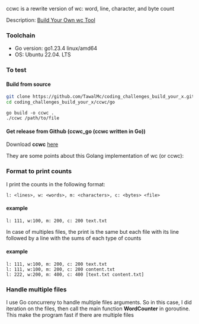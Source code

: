 ccwc is a rewrite version of wc: word, line, character, and byte count

Description: [Build Your Own wc Tool](https://codingchallenges.fyi/challenges/challenge-wc/)

### Toolchain

- Go version: go1.23.4 linux/amd64
- OS: Ubuntu 22.04. LTS

### To test

#### Build from source
```bash
git clone https://github.com/TawalMc/coding_challenges_build_your_x.git
cd coding_challenges_build_your_x/ccwc/go
```
```
go build -o ccwc .
./ccwc /path/to/file
```

#### Get release from Github (ccwc_go (ccwc written in Go))
Download **ccwc** [here](https://github.com/TawalMc/coding_challenges_build_your_x/releases/tag/ccwc_go_v1.0.0)

They are some points about this Golang implementation of wc (or ccwc):

### Format to print counts
I print the counts in the following format:
```
l: <lines>, w: <words>, m: <characters>, c: <bytes> <file>
```
#### example
```
l: 111, w:100, m: 200, c: 200 text.txt  
```
In case of multiples files, the print is the same but each file with its line
followed by a line with the sums of each type of counts 

#### example
```
l: 111, w:100, m: 200, c: 200 text.txt  
l: 111, w:100, m: 200, c: 200 content.txt
l: 222, w:200, m: 400, c: 400 [text.txt content.txt]  
```

### Handle multiple files
I use Go concurreny to handle multiple files arguments. So in this case, I did iteration on the files, then call the main function __WordCounter__  in goroutine. This make the program fast if there are multiple files
